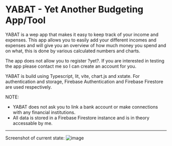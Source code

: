 # YABAT - Yet Another Budgeting App/Tool

YABAT is a wep app that makes it easy to keep track of your income and expenses. This app allows you to easily add your different incomes and expenses and will give you an overview of how much money you spend and on what, this is done by various calculated numbers and charts.

The app does not allow you to register ?yet?. If you are interested in testing the app please contact me so I can create an account for you.

YABAT is build using Typescript, lit, vite, chart.js and xstate. For authentication and storage, Firebase Authentication and Firebase Firestore are used respectively.

NOTE:
- YABAT does not ask you to link a bank account or make connections with any financial institutions.
- All data is stored in a Firebase Firestore instance and is in theory accessable by me.

---

Screenshot of current state:
![image](https://user-images.githubusercontent.com/38424924/188324758-a79c607d-fa1f-4df2-b3fc-ffb39ef5c44f.png)

